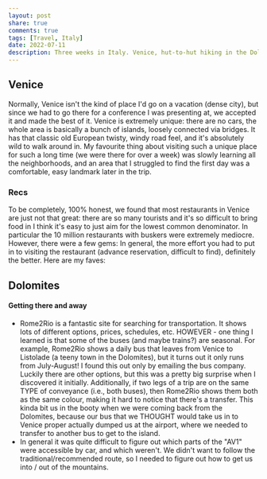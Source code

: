 ```yaml
---
layout: post
share: true
comments: true
tags: [Travel, Italy]
date: 2022-07-11
description: Three weeks in Italy. Venice, hut-to-hut hiking in the Dolomites, Pompeii, the Amalfi Coast, and Rome.
---
```


## Venice
Normally, Venice isn't the kind of place I'd go on a vacation (dense city), but since we had to go there for a conference I was presenting at, we accepted it and made the best of it. Venice is extremely unique: there are no cars, the whole area is basically a bunch of islands, loosely connected via bridges. It has that classic old European twisty, windy road feel, and it's absolutely wild to walk around in. My favourite thing about visiting such a unique place for such a long time (we were there for over a week) was slowly learning all the neighborhoods, and an area that I struggled to find the first day was a comfortable, easy landmark later in the trip. 

### Recs
To be completely, 100% honest, we found that most restaurants in Venice are just not that great: there are so many tourists and it's so difficult to bring food in I think it's easy to just aim for the lowest common denominator. In particular the 10 million restaurants with buskers were extremely mediocre. However, there were a few gems: In general, the more effort you had to put in to visiting the restaurant (advance reservation, difficult to find), definitely the better. Here are my faves:





## Dolomites

#### Getting there and away
- Rome2Rio is a fantastic site for searching for transportation. It shows lots of different options, prices, schedules, etc. HOWEVER - one thing I learned is that some of the buses (and maybe trains?) are seasonal. For example, Rome2Rio shows a daily bus that leaves from Venice to Listolade (a teeny town in the Dolomites), but it turns out it only runs from July-August! I found this out only by emailing the bus company. Luckily there are other options, but this was a pretty big surprise when I discovered it initially. Additionally, if two legs of a trip are on the same TYPE of conveyance (i.e., both buses), then Rome2Rio shows them both as the same colour, making it hard to notice that there's a transfer. This kinda bit us in the booty when we were coming back from the Dolomites, because our bus that we THOUGHT would take us in to Venice proper actually dumped us at the airport, where we needed to transfer to another bus to get to the island.
- In general it was quite difficult to figure out which parts of the "AV1" were accessible by car, and which weren't. We didn't want to follow the traditional/recommended route, so I needed to figure out how to get us into / out of the mountains. 

